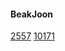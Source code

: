 #### BeakJoon
[2557](https://www.acmicpc.net/problem/2557)
[10171](https://www.acmicpc.net/problem/10171)